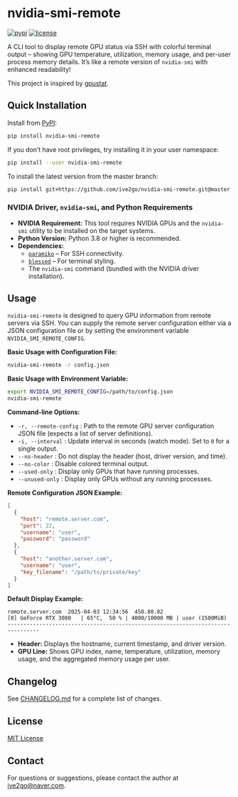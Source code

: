 nvidia-smi-remote
=================

[![pypi](https://img.shields.io/pypi/v/nvidia-smi-remote.svg?maxAge=86400)](https://pypi.org/project/nvidia-smi-remote/)
[![license](https://img.shields.io/github/license/ive2go/nvidia-smi-remote.svg?maxAge=86400)](LICENSE)

A CLI tool to display remote GPU status via SSH with colorful terminal output – showing GPU temperature, utilization, memory usage, and per-user process memory details. It’s like a remote version of `nvidia-smi` with enhanced readability!

This project is inspired by [gpustat](https://github.com/wookayin/gpustat).

Quick Installation
------------------

Install from [PyPI](https://pypi.org/project/nvidia-smi-remote/):

```bash
pip install nvidia-smi-remote
```

If you don’t have root privileges, try installing it in your user namespace:

```bash
pip install --user nvidia-smi-remote
```

To install the latest version from the master branch:

```bash
pip install git+https://github.com/ive2go/nvidia-smi-remote.git@master
```

### NVIDIA Driver, `nvidia-smi`, and Python Requirements

- **NVIDIA Requirement:** This tool requires NVIDIA GPUs and the `nvidia-smi` utility to be installed on the target systems.
- **Python Version:** Python 3.8 or higher is recommended.
- **Dependencies:**
  - [`paramiko`](https://pypi.org/project/paramiko/) – For SSH connectivity.
  - [`blessed`](https://pypi.org/project/blessed/) – For terminal styling.
  - The `nvidia-smi` command (bundled with the NVIDIA driver installation).

Usage
-----

`nvidia-smi-remote` is designed to query GPU information from remote servers via SSH. You can supply the remote server configuration either via a JSON configuration file or by setting the environment variable `NVIDIA_SMI_REMOTE_CONFIG`.

**Basic Usage with Configuration File:**

```bash
nvidia-smi-remote -r config.json
```

**Basic Usage with Environment Variable:**

```bash
export NVIDIA_SMI_REMOTE_CONFIG=/path/to/config.json
nvidia-smi-remote
```

**Command-line Options:**

* `-r, --remote-config`  : Path to the remote GPU server configuration JSON file (expects a list of server definitions).  
* `-i, --interval`       : Update interval in seconds (watch mode). Set to `0` for a single output.  
* `--no-header`          : Do not display the header (host, driver version, and time).  
* `--no-color`           : Disable colored terminal output.  
* `--used-only`          : Display only GPUs that have running processes.  
* `--unused-only`        : Display only GPUs without any running processes.

**Remote Configuration JSON Example:**

```json
[
  {
    "host": "remote.server.com",
    "port": 22,
    "username": "user",
    "password": "password"
  },
  {
    "host": "another.server.com",
    "username": "user",
    "key_filename": "/path/to/private/key"
  }
]
```

**Default Display Example:**

```
remote.server.com  2025-04-03 12:34:56  450.80.02
[0] GeForce RTX 3080   | 65°C,  50 % | 4000/10000 MB | user (1500MiB)
--------------------------------------------------------------------------------
```

- **Header:** Displays the hostname, current timestamp, and driver version.
- **GPU Line:** Shows GPU index, name, temperature, utilization, memory usage, and the aggregated memory usage per user.

Changelog
---------

See [CHANGELOG.md](CHANGELOG.md) for a complete list of changes.

License
-------

[MIT License](LICENSE)

Contact
-------

For questions or suggestions, please contact the author at [ive2go@naver.com](mailto:ive2go@naver.com).